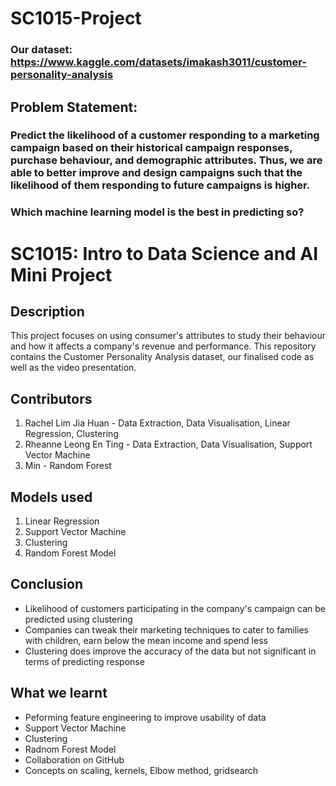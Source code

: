 # SC1015-Project

### Our dataset: https://www.kaggle.com/datasets/imakash3011/customer-personality-analysis 
## Problem Statement: 
### Predict the likelihood of a customer responding to a marketing campaign based on their historical campaign responses, purchase behaviour, and demographic attributes. Thus, we are able to better improve and design campaigns such that the likelihood of them responding to future campaigns is higher. 

### Which machine learning model is the best in predicting so?


# SC1015: Intro to Data Science and AI Mini Project

## Description
This project focuses on using consumer's attributes to study their behaviour and how it affects a company's revenue and performance. This repository contains the Customer Personality Analysis dataset, our finalised code as well as the video presentation.

## Contributors 
 1. Rachel Lim Jia Huan - Data Extraction, Data Visualisation, Linear Regression, Clustering
 2. Rheanne Leong En Ting - Data Extraction, Data Visualisation, Support Vector Machine
 3. Min - Random Forest
 
## Models used
1. Linear Regression
2. Support Vector Machine
3. Clustering
4. Random Forest Model

## Conclusion 
* Likelihood of customers participating in the company's campaign can be predicted using clustering
* Companies can tweak their marketing techniques to cater to families with children, earn below the mean income and spend less
* Clustering does improve the accuracy of the data but not significant in terms of predicting response 


## What we learnt
* Peforming feature engineering to improve usability of data
* Support Vector Machine
* Clustering
* Radnom Forest Model
* Collaboration on GitHub
* Concepts on scaling, kernels, Elbow method, gridsearch

 
